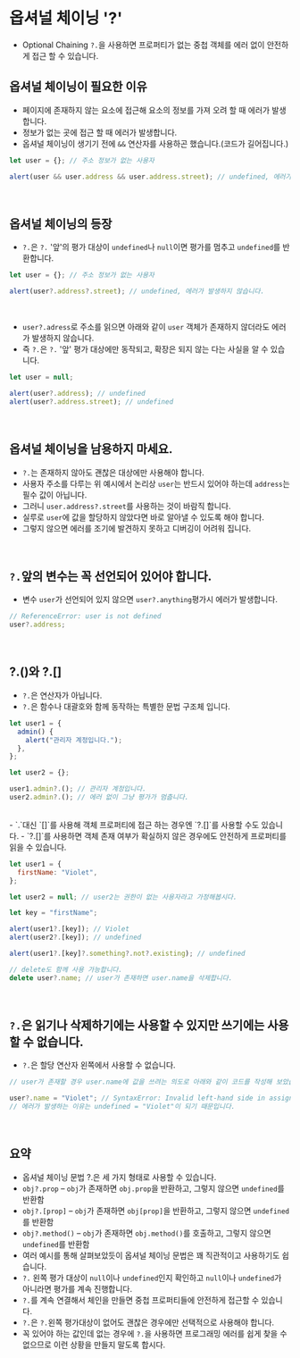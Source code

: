 # 옵셔널 체이닝 '?'

- Optional Chaining `?.`을 사용하면 프로퍼티가 없는 중첩 객체를 에러 없이 안전하게 접근 할 수 있습니다.

## 옵셔널 체이닝이 필요한 이유

- 페이지에 존재하지 않는 요소에 접근해 요소의 정보를 가져 오려 할 때 에러가 발생합니다.
- 정보가 없는 곳에 접근 할 때 에러가 발생합니다.
- 옵셔널 체이닝이 생기기 전에 `&&` 연산자를 사용하곤 했습니다.(코드가 길어집니다.)

```js
let user = {}; // 주소 정보가 없는 사용자

alert(user && user.address && user.address.street); // undefined, 에러가 발생하지 않습니다.
```

<br>

## 옵셔널 체이닝의 등장

- `?.`은 `?.` '앞'의 평가 대상이 `undefined`나 `null`이면 평가를 멈추고 `undefined`를 반환합니다.

```js
let user = {}; // 주소 정보가 없는 사용자

alert(user?.address?.street); // undefined, 에러가 발생하지 않습니다.
```

<br>

- `user?.adress`로 주소를 읽으면 아래와 같이 `user` 객체가 존재하지 않더라도 에러가 발생하지 않습니다.
- 즉 `?.`은 `?.` '앞' 평가 대상에만 동작되고, 확장은 되지 않는 다는 사실을 알 수 있습니다.

```js
let user = null;

alert(user?.address); // undefined
alert(user?.address.street); // undefined
```

<br>

## 옵셔널 체이닝을 남용하지 마세요.

- `?.`는 존재하지 않아도 괜찮은 대상에만 사용해야 합니다.
- 사용자 주소를 다루는 위 예시에서 논리상 `user`는 반드시 있어야 하는데 `address`는 필수 값이 아닙니다.
- 그러니 `user.address?.street`를 사용하는 것이 바람직 합니다.
- 실루로 `user`에 값을 할당하지 않았다면 바로 알아낼 수 있도록 해야 합니다.
- 그렇지 않으면 에러를 조기에 발견하지 못하고 디버깅이 어려워 집니다.

<br>

## `?.`앞의 변수는 꼭 선언되어 있어야 합니다.

- 변수 `user`가 선언되어 있지 않으면 `user?.anything`평가시 에러가 발생합니다.

```js
// ReferenceError: user is not defined
user?.address;
```

<br>

## ?.()와 ?.[]

- `?.`은 연산자가 아닙니다.
- `?.`은 함수나 대괄호와 함께 동작하는 특별한 문법 구조체 입니다.

```js
let user1 = {
  admin() {
    alert("관리자 계정입니다.");
  },
};

let user2 = {};

user1.admin?.(); // 관리자 계정입니다.
user2.admin?.(); // 에러 없이 그냥 평가가 멈춥니다.
```

<br>
- `.`대신 `[]`를 사용해 객체 프로퍼티에 접근 하는 경우엔 `?.[]`를 사용할 수도 있습니다.
- `?.[]`를 사용하면 객체 존재 여부가 확실하지 않은 경우에도 안전하게 프로퍼티를 읽을 수 있습니다.

```js
let user1 = {
  firstName: "Violet",
};

let user2 = null; // user2는 권한이 없는 사용자라고 가정해봅시다.

let key = "firstName";

alert(user1?.[key]); // Violet
alert(user2?.[key]); // undefined

alert(user1?.[key]?.something?.not?.existing); // undefined

// delete도 함께 사용 가능합니다.
delete user?.name; // user가 존재하면 user.name을 삭제합니다.
```

<br>

## `?.`은 읽기나 삭제하기에는 사용할 수 있지만 쓰기에는 사용할 수 없습니다.

- `?.`은 할당 연산자 왼쪽에서 사용할 수 없습니다.

```js
// user가 존재할 경우 user.name에 값을 쓰려는 의도로 아래와 같이 코드를 작성해 보았습니다.

user?.name = "Violet"; // SyntaxError: Invalid left-hand side in assignment
// 에러가 발생하는 이유는 undefined = "Violet"이 되기 때문입니다.
```

<br>

## 요약

- 옵셔널 체이닝 문법 ?.은 세 가지 형태로 사용할 수 있습니다.
- `obj?.prop` – `obj`가 존재하면 `obj.prop`을 반환하고, 그렇지 않으면 `undefined`를 반환함
- `obj?.[prop]` – `obj`가 존재하면 `obj[prop]`을 반환하고, 그렇지 않으면 `undefined`를 반환함
- `obj?.method()` – `obj`가 존재하면 `obj.method()`를 호출하고, 그렇지 않으면 `undefined`를 반환함
- 여러 예시를 통해 살펴보았듯이 옵셔널 체이닝 문법은 꽤 직관적이고 사용하기도 쉽습니다.
- `?.` 왼쪽 평가 대상이 `null`이나 `undefined`인지 확인하고 `null`이나 `undefined`가 아니라면 평가를 계속 진행합니다.
- `?.`를 계속 연결해서 체인을 만들면 중첩 프로퍼티들에 안전하게 접근할 수 있습니다.
- `?.`은 `?.`왼쪽 평가대상이 없어도 괜찮은 경우에만 선택적으로 사용해야 합니다.
- 꼭 있어야 하는 값인데 없는 경우에 `?.`을 사용하면 프로그래밍 에러를 쉽게 찾을 수 없으므로 이런 상황을 만들지 말도록 합시다.
